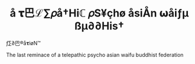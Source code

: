 # <center>å 𝛕巴ℒ∑𝜌å†Hiℂ   𝜌S¥çhø  åsiÅn   𝞈åiƒµ ßµ∂∂His†  
ƒ∑∂巴®å𝛕iøN™
</center>
The last reminace of a telepathic psycho asian waifu buddhist federation

